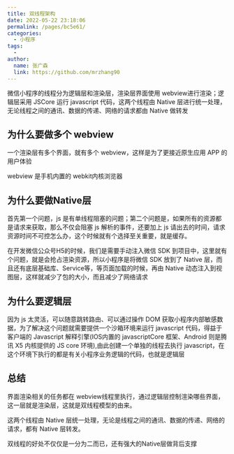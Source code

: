 ```yaml
---
title: 双线程架构
date: 2022-05-22 23:18:06
permalink: /pages/bc5e61/
categories:
  - 小程序
tags:
  - 
author: 
  name: 张广森
  link: https://github.com/mrzhang90
---
```

微信小程序的线程分为逻辑层和渲染层，渲染层界面使用 webview进行渲染；逻辑层采用 JSCore 运行 javascript 代码，这两个线程由 Native 层进行统一处理，无论线程之间的通讯、数据的传递、网络的请求都由 Native 做转发

## 为什么要做多个 webview
一个渲染层有多个界面，就有多个 webview，这样是为了更接近原生应用 APP 的用户体验

webview 是手机内置的 webkit内核浏览器

## 为什么要做Native层
首先第一个问题，js 是有单线程阻塞的问题；第二个问题是，如果所有的资源都是请求来获取，那么不仅会阻塞 js 解析的事件，还要加上 js 请出去的时间，请求资源时间不可控怎么办，这个时候就有个选择至关重要，就是缓存。

在开发微信公众号H5的时候，我们是需要手动注入微信 SDK 到项目中，这里就有个问题，就是会抢占渲染资源，所以小程序是将微信 SDK 放到了 Native 层，而且还有底层基础库、Service等，等页面加载的时候，再由 Native 动态注入到视图层，这样就减少了包的大小，而且减少了网络请求

## 为什么要逻辑层
因为 js 太灵活，可以随意跳转路由、可以通过操作 DOM 获取小程序内部敏感数据，为了解决这个问题就需要提供一个沙箱环境来运行 javascript 代码，得益于客户端的 Javascript 解释引擎(IOS内置的 javascriptCore 框架、Android 则是腾讯 X5 内核提供的 JS core 环境),由此创建一个单独的线程去执行 javascript，在这个环境下执行的都是有关小程序业务逻辑的代码，也就是逻辑层

## 总结
界面渲染相关的任务都在 webview线程里执行，通过逻辑层控制渲染哪些界面，这一层就是渲染层，这就是双线程模型的由来。

这两个线程由 Native 层统一处理，无论是线程之间的通讯、数据的传递、网络的请求，都有 Native 层转发。

双线程的好处不仅仅是一分为二而已，还有强大的Native层做背后支撑